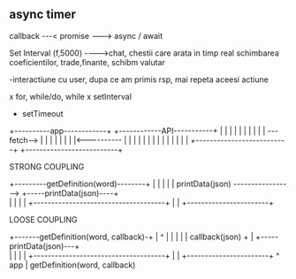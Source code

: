 ## async timer 



callback ---< promise ---> async / await

Set Interval (f,5000)   ---->chat, chestii care arata in timp real schimbarea coeficientilor, trade,finante, schibm valutar

-interactiune cu user, dupa ce am primis rsp, mai  repeta aceesi actiune

x for, while/do, while
x setInterval
+ setTimeout


+----------app------------+              +------------API-----------+
|                          |             |                          |
|                          |             |                          |
|                          | ---fetch--> |                          |
|                          |             |                          |
|                          |<----------  |                          |
|                          |             |                          |
|                          |             |                          |
|                          |             |                          |
+--------------------------+             +--------------------------+


STRONG COUPLING

+---------getDefinition(word)--------+
|                                     |
|                                     |
|          printData(json) ----------------->  +-----printData(json)----+       
|                                     |         |                       |
+-------------------------------------+         |                       |
                                                +-----------------------+


LOOSE COUPLING

+-------getDefinition(word, callback)-+
|                         ^           |
|                         |           |
|          callback(json) +           |         +-----printData(json)---+       
|                                     |         |                       |
+-------------------------------------+         |                       |
                                                +-----------------------+
                                                    ^
                                app                 |
                        getDefinition(word, callback)
